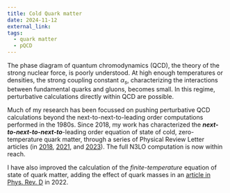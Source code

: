 ```yaml
---
title: Cold Quark matter
date: 2024-11-12
external_link: 
tags:
  - quark matter
  - pQCD
---
```


The phase diagram of quantum chromodynamics (QCD), the theory of the strong nuclear force, is poorly understood. At high enough temperatures or densities, the strong coupling constant $\alpha_s$, characterizing the interactions between fundamental quarks and gluons, becomes small. In this regime, perturbative calculations directly within QCD are possible.

Much of my research has been focussed on pushing perturbative QCD calculations beyond the next-to-next-to-leading order computations performed in the 1980s. Since 2018, my work has characterized the ***next-to-next-to-next-to***-leading order equation of state of cold, zero-temperature quark matter, through a series of Physical Review Letter articles (in [2018](https://doi.org/10.1103/PhysRevLett.121.202701), [2021](https://doi.org/10.1103/PhysRevLett.127.162003), and [2023](https://doi.org/10.1103/PhysRevLett.131.181902)). The full N3LO computation is now within reach.

I have also improved the calculation of the *finite-temperature* equation of state of quark matter, adding the effect of quark masses in an [article in Phys. Rev. D](https://journals.aps.org/prd/abstract/10.1103/PhysRevD.105.114005) in 2022.

<!--more-->
